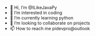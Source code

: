 - 👋 Hi, I’m @ILikeJavaPy
- 👀 I’m interested in coding
- 🌱 I’m currently learning python
- 💞️ I’m looking to collaborate on projects
- 📫 How to reach me pidevpro@outlook

<!---
ILikeJavaPy/ILikeJavaPy is a ✨ special ✨ repository because its `README.md` (this file) appears on your GitHub profile.
You can click the Preview link to take a look at your changes.
--->
